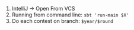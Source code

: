 1. IntelliJ -> Open From VCS
2. Running from command line: `sbt 'run-main $X'`
3. Do each contest on branch: `$year/$round`
